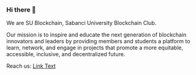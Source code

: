 ### Hi there 👋

We are SU Blockchain, Sabanci University Blockchain Club. 

Our mission is to inspire and educate the next generation of blockchain innovators and leaders by providing members and students a platform to learn, network, and engage in projects that promote a more equitable, accessible, inclusive, and decentralized future.

Reach us: [Link Text](linktr.ee/sabanciblockchain)

